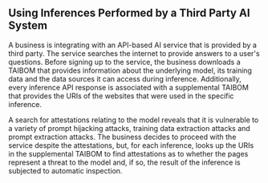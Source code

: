 ## Using Inferences Performed by a Third Party AI System

A business is integrating with an API-based AI service that is provided by a third party. The service searches the internet to provide answers to a user's questions. Before signing up to the service, the business downloads a TAIBOM that provides information about the underlying model, its training data and the data sources it can access during inference. Additionally, every inference API response is associated with a supplemental TAIBOM that provides the URIs of the websites that were used in the specific inference.

A search for attestations relating to the model reveals that it is vulnerable to a variety of prompt hijacking attacks, training data extraction attacks and prompt extraction attacks. The business decides to proceed with the service despite the attestations, but, for each inference, looks up the URIs in the supplemental TAIBOM to find attestations as to whether the pages represent a threat to the model and, if so, the result of the inference is subjected to automatic inspection.
